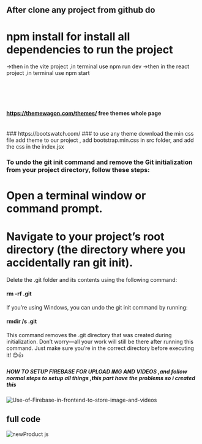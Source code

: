 ## After clone any project from github do
# npm install for install all dependencies to run the project
->then in the vite project ,in terminal use npm run dev
->then in the react project ,in terminal use npm start
<br/>
<br/>
<br/>
<br/>
<br/>
#### https://themewagon.com/themes/   free themes whole page 

<br/>
 ### https://bootswatch.com/
### to use any theme download the min css file 
 add theme to our project , add bootstrap.min.css in src folder, and add the css in the index.jsx



### To undo the git init command and remove the Git initialization from your project directory, follow these steps:

# Open a terminal window or command prompt.
# Navigate to your project’s root directory (the directory where you accidentally ran git init).
Delete the .git folder and its contents using the following command:
#### rm -rf .git
If you’re using Windows, you can undo the git init command by running:
#### rmdir /s .git

This command removes the .git directory that was created during initialization. Don’t worry—all your work will still be there after running this command. Just make sure you’re in the correct directory before executing it! 😊👍


##### HOW TO SETUP FIREBASE FOR UPLOAD IMG AND VIDEOS ,and follow normal steps to setup all things ,this part have the problems so i created this
![Use-of-Firebase-in-frontend-to-store-image-and-videos](https://github.com/mishrasatyapriya9/important_things/assets/106869525/f4952e9e-b57b-4b7c-8813-395d5606dfb4)
## full code
![newProduct js](https://github.com/mishrasatyapriya9/important_things/assets/106869525/8d69a5d8-1571-4341-ad25-89bc1fb3425f)
 
